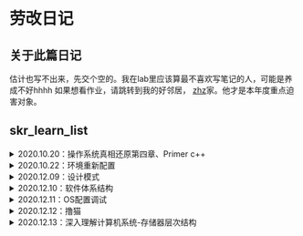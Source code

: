 # 劳改日记
## 关于此篇日记
估计也写不出来，先交个空的。我在lab里应该算最不喜欢写笔记的人，可能是养成不好hhhh
如果想看作业，请跳转到我的好邻居，
[zhz](https://github.com/tina2114/skr_learn_list)家。他才是本年度重点迫害对象。

## skr_learn_list
<details>
<summary>2020.10.20：操作系统真相还原第四章、Primer c++</summary>

- [x] 操作系统真相还原第四章 保护模式:

- [x] 对着Primer c++ 写模板、抽象类的练习作业:

</details>

<details>
<summary>2020.10.22：环境重新配置</summary>

- [x] 键盘和环境一起炸了，重新再来一次
- 要注意将virtualBox->系统->启动顺序->硬盘（否则会导致操作系统无限重启）
</details>

<details>
<summary>2020.12.09：设计模式</summary>
  
- [x] [command code](https://github.com/bethrobson/Head-First-Design-Patterns/tree/master/src/headfirst/designpatterns/command)
  
- [x] Double-ended queue [双端队列](https://en.wikipedia.org/wiki/Double-ended_queue)

</details>

<details>
<summary>2020.12.10：软件体系结构</summary>
  
- [x] 天问之路，知识星球更新。
  
- 用starUML类图、用例图，这套标准不同的书里写的都不太一样，需要找一些较为权威的参考资料。

- latex使用
- [x] [软件体系结构](https://mubu.com/doc/explore/26560#o-2c416ee032c09d08c)
</details>

<details>
  
<summary>2020.12.11：OS配置调试</summary>

- [x] [配置CSAPP OSLAB win64包](https://github.com/xxssqq-sq/October_os/blob/main/csapp%20lab/CSAPP%20OSLAB%20win64集成开发一键包-晓羽.md)

- 

</details>

<details>
  
<summary>2020.12.12：撸猫</summary>

</details>

<details>
  
<summary>2020.12.13：深入理解计算机系统-存储器层次结构</summary>

- 深入理解计算机系统第六章，存储器层次结构

</details>
